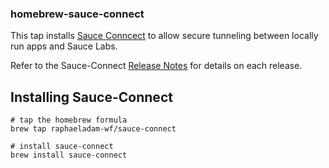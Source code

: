 ### homebrew-sauce-connect

This tap installs [Sauce Conncect](https://docs.saucelabs.com/reference/sauce-connect/) to allow secure tunneling between locally run apps and Sauce Labs.

Refer to the Sauce-Connect [Release Notes](https://support.saucelabs.com/customer/portal/topics/800450-product-announcements-and-requests/articles) for details on each release.

## Installing Sauce-Connect
```
# tap the homebrew formula
brew tap raphaeladam-wf/sauce-connect

# install sauce-connect
brew install sauce-connect
```
